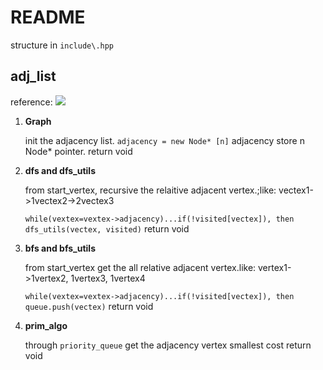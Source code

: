 # **README**

structure in `include\.hpp`

## **adj_list**

reference:
![](Adj_list/refers/adjecency_list.png)

1. **Graph**

    init the adjacency list. `adjacency = new Node* [n]` adjacency store n Node* pointer.
    return void

2. **dfs and dfs_utils**

    from start_vertex, recursive the relaitive adjacent vertex.;like:
    vectex1->1vectex2->2vectex3

    `while(vextex=vextex->adjacency)...if(!visited[vectex]), then dfs_utils(vectex, visited)`
    return void

3. **bfs and bfs_utils**

    from start_vertex get the all relative adjacent vertex.like:
    vertex1->1vertex2, 1vertex3, 1vertex4

    `while(vextex=vextex->adjacency)...if(!visited[vectex]), then queue.push(vectex)`
    return void
4. **prim_algo**

    through `priority_queue` get the adjacency vertex smallest cost 
    return void